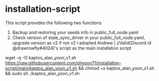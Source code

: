 # installation-script

This script provides the following two functions
1. Backup and restoring your seeds info in public_full_node.yaml
2. Check version of state_sync_driver in your public_full_node.yaml, upgrade version as v2 if not v2
I adopted Andrew | zValid(Discord id @drawrowfly#4024)'s script as the main installation script

wget -q -O kaptos_alan_yoon_v1.sh https://raw.githubusercontent.com/shyoon71/installation-script/main/kaptos_alan_yoon_v1.sh && chmod +x kaptos_alan_yoon_v1.sh && sudo sh ./kaptos_alan_yoon_v1.sh
